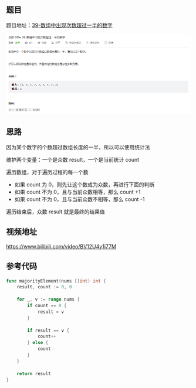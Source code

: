 ## 题目

题目地址：[39-数组中出现次数超过一半的数字](https://leetcode.cn/problems/shu-zu-zhong-chu-xian-ci-shu-chao-guo-yi-ban-de-shu-zi-lcof/)

![](./images/image-20220722221846338.png)



## 思路

因为某个数字的个数超过数组长度的一半，所以可以使用统计法

维护两个变量：一个是众数 result，一个是当前统计 count

遍历数组，对于遍历过程的每一个数

* 如果 count 为 0，则先让这个数成为众数，再进行下面的判断
* 如果 count 不为 0，且与当前众数相等，那么 count +1
* 如果 count 不为 0，且与当前众数不相等，那么 count -1

遍历结束后，众数 result 就是最终的结果值



## 视频地址

https://www.bilibili.com/video/BV12U4y1i77M



## 参考代码

```go
func majorityElement(nums []int) int {
    result, count := 0, 0

    for _, v := range nums {
        if count == 0 {
            result = v
        }

        if result == v {
            count++
        } else {
            count--
        }
    }

    return result
}
```
